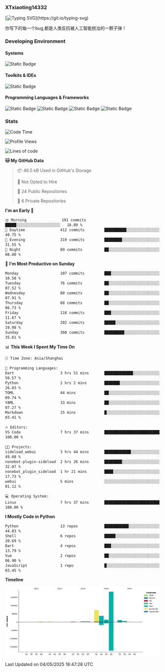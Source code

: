 ### XTxiaoting14332

[![Typing SVG](https://readme-typing-svg.herokuapp.com?font=JetBrians+Mono&pause=1000&random=false&width=435&lines=Hello+World!)](https://git.io/typing-svg)

你写下的每一个bug,都是人类反抗被人工智能统治的一颗子弹！

### Developing Environment

#### Systems

![Static Badge](https://img.shields.io/badge/Ubuntu-%20?style=flat-square&logo=ubuntu&logoColor=white&color=E34F26)

#### Toolkits & IDEs

![Static Badge](https://img.shields.io/badge/Visual%20Studio%20Code-%20?style=flat-square&logo=visualstudiocode&logoColor=white&color=blue)

#### Programming Languages & Frameworks

![Static Badge](https://img.shields.io/badge/Dart-%20?style=flat-square&logo=dart&logoColor=white&color=0175C2)
![Static Badge](https://img.shields.io/badge/Flutter-%20?style=flat-square&logo=flutter&logoColor=white&color=02569B)
![Static Badge](https://img.shields.io/badge/Python-%20?style=flat-square&logo=python&logoColor=white&color=E7A781)
![Static Badge](https://img.shields.io/badge/Bash%20Shell-%20?style=flat-square&logo=shell&logoColor=white&color=49D868)

### Stats

<!--START_SECTION:waka-->
![Code Time](http://img.shields.io/badge/Code%20Time-336%20hrs%2046%20mins-blue)

![Profile Views](http://img.shields.io/badge/Profile%20Views-0-blue)

![Lines of code](https://img.shields.io/badge/From%20Hello%20World%20I%27ve%20Written-334.2%20thousand%20lines%20of%20code-blue)

**🐱 My GitHub Data** 

> 📦 46.5 kB Used in GitHub's Storage 
 > 
> 🚫 Not Opted to Hire
 > 
> 📜 24 Public Repositories 
 > 
> 🔑 6 Private Repositories 
 > 
**I'm an Early 🐤** 

```text
🌞 Morning                191 commits         █████░░░░░░░░░░░░░░░░░░░░   18.89 % 
🌆 Daytime                412 commits         ██████████░░░░░░░░░░░░░░░   40.75 % 
🌃 Evening                319 commits         ████████░░░░░░░░░░░░░░░░░   31.55 % 
🌙 Night                  89 commits          ██░░░░░░░░░░░░░░░░░░░░░░░   08.80 % 
```
📅 **I'm Most Productive on Sunday** 

```text
Monday                   107 commits         ███░░░░░░░░░░░░░░░░░░░░░░   10.58 % 
Tuesday                  76 commits          ██░░░░░░░░░░░░░░░░░░░░░░░   07.52 % 
Wednesday                80 commits          ██░░░░░░░░░░░░░░░░░░░░░░░   07.91 % 
Thursday                 68 commits          ██░░░░░░░░░░░░░░░░░░░░░░░   06.73 % 
Friday                   118 commits         ███░░░░░░░░░░░░░░░░░░░░░░   11.67 % 
Saturday                 202 commits         █████░░░░░░░░░░░░░░░░░░░░   19.98 % 
Sunday                   360 commits         █████████░░░░░░░░░░░░░░░░   35.61 % 
```


📊 **This Week I Spent My Time On** 

```text
🕑︎ Time Zone: Asia/Shanghai

💬 Programming Languages: 
Dart                     3 hrs 51 mins       █████████████░░░░░░░░░░░░   50.57 % 
Python                   2 hrs 2 mins        ███████░░░░░░░░░░░░░░░░░░   26.83 % 
TOML                     44 mins             ██░░░░░░░░░░░░░░░░░░░░░░░   09.74 % 
YAML                     33 mins             ██░░░░░░░░░░░░░░░░░░░░░░░   07.27 % 
Markdown                 15 mins             █░░░░░░░░░░░░░░░░░░░░░░░░   03.41 % 

🔥 Editors: 
VS Code                  7 hrs 37 mins       █████████████████████████   100.00 % 

🐱‍💻 Projects: 
sideload_webui           3 hrs 44 mins       ████████████░░░░░░░░░░░░░   49.08 % 
nonebot-plugin-sideload  2 hrs 26 mins       ████████░░░░░░░░░░░░░░░░░   32.07 % 
nonebot_plugin_sideload  1 hr 21 mins        ████░░░░░░░░░░░░░░░░░░░░░   17.73 % 
webui                    5 mins              ░░░░░░░░░░░░░░░░░░░░░░░░░   01.12 % 

💻 Operating System: 
Linux                    7 hrs 37 mins       █████████████████████████   100.00 % 
```

**I Mostly Code in Python** 

```text
Python                   13 repos            ███████████░░░░░░░░░░░░░░   44.83 % 
Shell                    6 repos             █████░░░░░░░░░░░░░░░░░░░░   20.69 % 
Dart                     4 repos             ███░░░░░░░░░░░░░░░░░░░░░░   13.79 % 
Vue                      2 repos             ██░░░░░░░░░░░░░░░░░░░░░░░   06.90 % 
JavaScript               1 repo              █░░░░░░░░░░░░░░░░░░░░░░░░   03.45 % 
```



**Timeline**

![Lines of Code chart](https://raw.githubusercontent.com/XTxiaoting14332/XTxiaoting14332/main/assets/bar_graph.png)


 Last Updated on 04/05/2025 18:47:28 UTC
<!--END_SECTION:waka-->